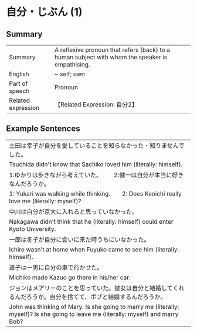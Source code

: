 # 自分・じぶん (1)

## Summary

<table><tr>   <td>Summary</td>   <td>A reflexive pronoun that refers (back) to a human subject with whom the speaker is empathising.</td></tr><tr>   <td>English</td>   <td>~ self; own</td></tr><tr>   <td>Part of speech</td>   <td>Pronoun</td></tr><tr>   <td>Related expression</td>   <td>【Related Expression: 自分2】</td></tr></table>

## Example Sentences

<table><tr><td>土田は幸子が自分を愛していることを知らなかった・知りませんでした。</td></tr><tr><td>Tsuchida didn't know that Sachiko loved him (literally: himself).</td></tr><tr><td>1:ゆかりは歩きながら考えていた。  2:健一は自分が本当に好きなんだろうか。</td></tr><tr><td>1: Yukari was walking while thinking.&emsp;&emsp;2: Does Kenichi really love me (literally: myself)?</td></tr><tr><td>中川は自分が京大に入れると思っていなかった。</td></tr><tr><td>Nakagawa didn't think that he (literally: himself) could enter Kyoto University.</td></tr><tr><td>一郎は冬子が自分に会いに来た時うちにいなかった。</td></tr><tr><td>Ichiro wasn't at home when Fuyuko came to see him (literally: himself).</td></tr><tr><td>道子は一男に自分の車で行かせた。</td></tr><tr><td>Michiko made Kazuo go there in his/her car.</td></tr><tr><td>ジョンはメアリーのことを思っていた。彼女は自分と結婚してくれるんだろうか。自分を捨てて、ボブと結婚するんだろうか。</td></tr><tr><td>John was thinking of Mary. Is she going to marry me (literally: myself)? Is she going to leave me (literally: myself) and marry Bob?</td></tr></table>

